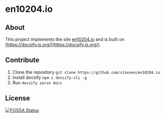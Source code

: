 # en10204.io

## About

This project implements the site [en10204.io](https://en10204.io) and is built on [https://docsify.js.org/](https://docsify.js.org/).

## Contribute

1. Clone the repository `git clone https://github.com/s1seven/en10204.io`
2. Install docsify `npm i docsify-cli -g`
3. Run `docsify serve docs`

## License

[![FOSSA Status](https://app.fossa.com/api/projects/git%2Bgithub.com%2Fs1seven%2Fen10204.io.svg?type=large)](https://app.fossa.com/projects/git%2Bgithub.com%2Fs1seven%2Fen10204.io?ref=badge_large)
